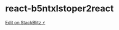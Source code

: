 # react-b5ntxlstoper2react

[Edit on StackBlitz ⚡️](https://stackblitz.com/edit/react-b5ntxlstoper2react)
